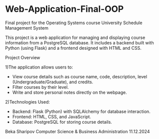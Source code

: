 # Web-Application-Final-OOP
Final project for the Operating Systems course
University Schedule Management System

This project is a web application for managing and displaying course information from a PostgreSQL database. It includes a backend built with Python (using Flask) and a frontend designed with HTML and CSS.

Project Overview 

1)The application allows users to:
- View course details such as course name, code, description, level (Undergraduate/Graduate), and credits.
- Filter courses by their level.
- Write and store personal notes directly on the webpage.

2)Technologies Used:
- Backend: Flask (Python) with SQLAlchemy for database interaction.
- Frontend: HTML, CSS, and JavaScript.
- Database: PostgreSQL for storing course details.

 
Beka Sharipov
Computer Science & Business Administration
11.12.2024
